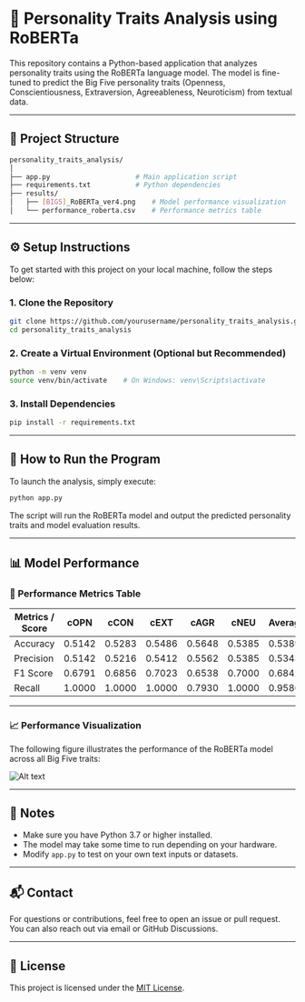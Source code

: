 # 🧠 Personality Traits Analysis using RoBERTa

This repository contains a Python-based application that analyzes personality traits using the RoBERTa language model. The model is fine-tuned to predict the Big Five personality traits (Openness, Conscientiousness, Extraversion, Agreeableness, Neuroticism) from textual data.

---

## 📁 Project Structure

```bash
personality_traits_analysis/
│
├── app.py                     # Main application script
├── requirements.txt           # Python dependencies
├── results/
│   ├── [BIG5]_RoBERTa_ver4.png    # Model performance visualization
│   └── performance_roberta.csv    # Performance metrics table
```

---

## ⚙️ Setup Instructions

To get started with this project on your local machine, follow the steps below:

### 1. Clone the Repository

```bash
git clone https://github.com/yourusername/personality_traits_analysis.git
cd personality_traits_analysis
```

### 2. Create a Virtual Environment (Optional but Recommended)

```bash
python -m venv venv
source venv/bin/activate    # On Windows: venv\Scripts\activate
```

### 3. Install Dependencies

```bash
pip install -r requirements.txt
```

---

## 🚀 How to Run the Program

To launch the analysis, simply execute:

```bash
python app.py
```

The script will run the RoBERTa model and output the predicted personality traits and model evaluation results.

---

## 📊 Model Performance

### 🔢 Performance Metrics Table

| Metrics / Score | cOPN  | cCON  | cEXT  | cAGR  | cNEU  | Average |
|-----------------|-------|-------|-------|-------|-------|---------|
| Accuracy        | 0.5142 | 0.5283 | 0.5486 | 0.5648 | 0.5385 | 0.5389 |
| Precision       | 0.5142 | 0.5216 | 0.5412 | 0.5562 | 0.5385 | 0.5343 |
| F1 Score        | 0.6791 | 0.6856 | 0.7023 | 0.6538 | 0.7000 | 0.6842 |
| Recall          | 1.0000 | 1.0000 | 1.0000 | 0.7930 | 1.0000 | 0.9586 |

---

### 📈 Performance Visualization

The following figure illustrates the performance of the RoBERTa model across all Big Five traits:

![Alt text](results/[BIG5]_RoBERTa_ver4.png)

---

## 📌 Notes

- Make sure you have Python 3.7 or higher installed.
- The model may take some time to run depending on your hardware.
- Modify `app.py` to test on your own text inputs or datasets.

---

## 📬 Contact

For questions or contributions, feel free to open an issue or pull request. You can also reach out via email or GitHub Discussions.

---

## 📄 License

This project is licensed under the [MIT License](LICENSE).
